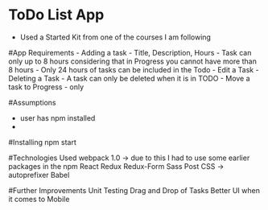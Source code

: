 # ToDo List App
 - Used a Started Kit from one of the courses I am following

#App Requirements
	- Adding a task - Title, Description, Hours
		- Task can only up to 8 hours considering that in Progress you cannot have more than 8 hours
		- Only 24 hours of tasks can be included in the Todo
	- Edit a Task
	- Deleting a Task - A task can only be deleted when it is in TODO
	- Move a task to Progress - only

#Assumptions
 - user has npm installed
 - 

#Installing 
	npm start

#Technologies Used
	webpack 1.0 -> due to this I had to use some earlier packages in the npm
	React
	Redux
	Redux-Form
	Sass
	Post CSS -> autoprefixer
	Babel

#Further Improvements
 	Unit Testing
 	Drag and Drop of Tasks
 	Better UI when it comes to Mobile

